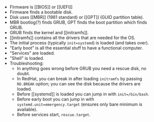 * FIrmware is [[BIOS]] or [[UEFI]]
* Firmware finds a bootable disk.
* Disk uses [[MBR]] (1981 standard) or [[GPT]] (GUID partition table).
* MBR bootlog(?) finds GRUB, GPT finds the boot partition which finds GRUB.
* GRUB finds the kernel and [[initramfs]].
* [[initramfs]] contains all the drivers that are needed for the OS.
* The initial process (typically `init=systemd`) is loaded (and takes over).
* "Early boot" is all the essential stuff to have a functional computer.
* "Services" are loaded.
* "Shell" is loaded.
* Troubleshooting:
	* In anything goes wrong before GRUB you need a rescue disk, no doubt.
	* In RedHat, you can break in after loading `initramfs` by passing `RD.BREAK` option; you can see the disk because the drivers are loaded.
	* Before [[systemd]] is loaded you can jump in with `init=/bin/bash`.
	* Before early boot you can jump in with `systemd.unit=emergency.target` (ensures only bare minimum is available).
	* Before services start, `rescue.target`.